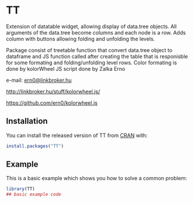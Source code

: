 
# TT

<!-- badges: start -->
<!-- badges: end -->

Extension of datatable widget, allowing display of data.tree objects.
All arguments of the data.tree become columns and each node is a row.
Adds column with buttons allowing folding and unfolding the levels.

Package consist of treetable function that convert data.tree object to dataframe and JS function
called after creating the table that is responisble for some formating and folding/unfolding level rows.
Color formating is done by kolorWheel JS script done by Zalka Erno

e-mail: ern0@linkbroker.hu

<http://linkbroker.hu/stuff/kolorwheel.js/>

https://github.com/ern0/kolorwheel.js

## Installation

You can install the released version of TT from [CRAN](https://CRAN.R-project.org) with:

``` r
install.packages("TT")
```

## Example

This is a basic example which shows you how to solve a common problem:

``` r
library(TT)
## basic example code
```


